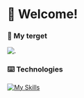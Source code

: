 # 👋 Welcome!

### 👀 My terget
![.](https://img.shields.io/badge/BackEnd-3982CE?style=for-the-badge&logo=0%EF%B8%8F&logoColor=red)
### ⌨️ Technologies
[![My Skills](https://skillicons.dev/icons?i=js,vscode,ts,html,css,yarn,npm)](https://skillicons.dev)
